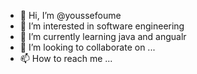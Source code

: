 - 👋 Hi, I’m @youssefoume
- 👀 I’m interested in software engineering
- 🌱 I’m currently learning java and angualr
- 💞️ I’m looking to collaborate on ...
- 📫 How to reach me ...

<!---
youssefoume/youssefoume is a ✨ special ✨ repository because its `README.md` (this file) appears on your GitHub profile.
You can click the Preview link to take a look at your changes.
--->

